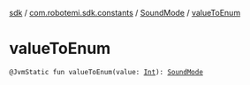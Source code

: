 [sdk](../../index.md) / [com.robotemi.sdk.constants](../index.md) / [SoundMode](index.md) / [valueToEnum](./value-to-enum.md)

# valueToEnum

`@JvmStatic fun valueToEnum(value: `[`Int`](https://kotlinlang.org/api/latest/jvm/stdlib/kotlin/-int/index.html)`): `[`SoundMode`](index.md)